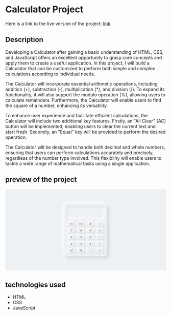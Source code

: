 # Calculator Project

Here is a link to the live version of the project: [link](https://calculator-project-naresh.netlify.app/)

## Description
Developing a Calculator after gaining a basic understanding of HTML, CSS, and JavaScript offers an excellent opportunity to grasp core concepts and apply them to create a useful application. In this project, I will build a Calculator that can be customized to perform both simple and complex calculations according to individual needs.

The Calculator will incorporate essential arithmetic operations, including addition (+), subtraction (-), multiplication (*), and division (/). To expand its functionality, it will also support the modulo operation (%), allowing users to calculate remainders. Furthermore, the Calculator will enable users to find the square of a number, enhancing its versatility.

To enhance user experience and facilitate efficient calculations, the Calculator will include two additional key features. Firstly, an "All Clear" (AC) button will be implemented, enabling users to clear the current text and start fresh. Secondly, an "Equal" key will be provided to perform the desired operation.

The Calculator will be designed to handle both decimal and whole numbers, ensuring that users can perform calculations accurately and precisely, regardless of the number type involved. This flexibility will enable users to tackle a wide range of mathematical tasks using a single application.

## preview of the project
![Alt text](image.jpg?raw=true "Preview Image")
## technologies used
- HTML
- CSS
- JavaScript

